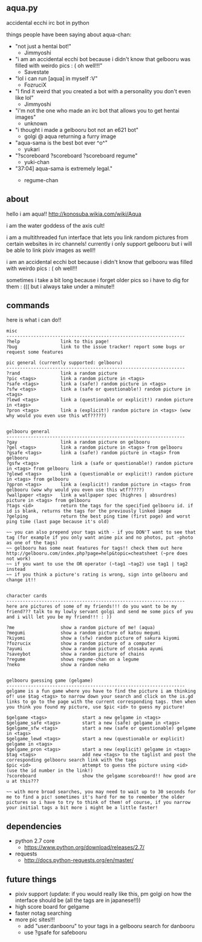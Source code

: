 aqua.py
-----------------------
accidental ecchi irc bot in python

things people have been saying about aqua-chan:
- "not just a hentai bot!" 
	- Jimmyoshi
- "i am an accidental ecchi bot because i didn't know that gelbooru was filled with weirdo pics : ( oh well!!!" 
	- Savestate
- "lol i can run [aqua] in myself :V" 
	- FozruciX
- "I find it weird that you created a bot with a personality you don't even like lol"
	- Jimmyoshi
- "i'm not the one who made an irc bot that allows you to get hentai images"
	- unknown
- "i thought i made a gelbooru bot not an e621 bot"
	- golgi @ aqua returning a furry image
- "aqua-sama is the best bot ever ^o^"
	- yukari
- "?scoreboard ?scoreboard ?scoreboard regume"
	- yuki-chan
- "37:04] <yukari> aqua-sama is extremely legal."
	- regume-chan


about
-----------------------
hello i am aqua!! http://konosuba.wikia.com/wiki/Aqua

i am the water goddess of the axis cult!

i am a multithreaded fun interface that lets you link random pictures from certain websites in irc channels! currently i only support gelbooru but i will be able to link pixiv images as well!!

i am an accidental ecchi bot because i didn't know that gelbooru was filled with weirdo pics : ( oh well!!!

sometimes i take a bit long because i forget older pics so i have to dig for them : ((( but i always take under a minute!!

commands
-----------------------
here is what i can do!!

	misc
	------------------------------------------------------------------
	?help				link to this page!
	?bug				link to the issue tracker! report some bugs or request some features

	pic general (currently supported: gelbooru)
	------------------------------------------------------------------
	?rand				link a random picture	
	?pic <tags> 		link a random picture in <tags>
	?safe <tags>		link a (safe!) random picture in <tags>
	?sfw <tags>			link a (safe or questionable!) random picture in <tags>
	?lewd <tags>		link a (questionable or explicit!) random picture in <tags>
	?pron <tags>		link a (explicit!) random picture in <tags> (wow why would you even use this wtf?????)
			
			
	gelbooru general
	------------------------------------------------------------------
	?gay 				link a random picture on gelbooru
	?gel <tags> 		link a random picture in <tags> from gelbooru
	?gsafe <tags>		link a (safe!) random picture in <tags> from gelbooru
	?gsfw <tags>			link a (safe or questionable!) random picture in <tags> from gelbooru
	?glewd <tags>		link a (questionable or explicit!) random picture in <tags> from gelbooru
	?gpron <tags>		link a (explicit!) random picture in <tags> from gelbooru (wow why would you even use this wtf?????)
	?wallpaper <tags>	link a wallpaper spec (highres | absurdres) picture in <tags> from gelbooru
	?tags <id>			return the tags for the specified gelbooru id. if id is blank, returns the tags for the previously linked image
	?gelping			return the best ping time (first page) and worst ping time (last page because it's old) 
	
	~~ you can also prepend your tags with - if you DON'T want to see that tag (for example if you only want anime pix and no photos, put -photo as one of the tags)
	~~ gelbooru has some neat features for tags!! check them out here http://gelbooru.com/index.php?page=help&topic=cheatsheet (~pre does not work)
	~~ if you want to use the OR operator (~tag1 ~tag2) use tag1 | tag2 instead
	~~ if you think a picture's rating is wrong, sign into gelbooru and change it!!
	
	
	character cards
	------------------------------------------------------------------
	here are pictures of some of my friends!!! do you want to be my friend??? talk to my lowly servant golgi and send me some pics of you and i will let you be my friend!!! : ))
	
	?me					show a random picture of me! (aqua)
	?megumi				show a random picture of katou megumi
	?kiyomi				show a (sfw) random picture of sakura kiyomi
	?fozrucix			show a random picture of a computer
	?ayumi				show a random picture of otosaka ayumi
	?saveybot			show a random picture of chains
	?regume				shows regume-chan on a legume
	?neko				show a random neko
	
	
	gelbooru guessing game (gelgame)
	------------------------------------------------------------------
	gelgame is a fun game where you have to find the picture i am thinking of! use $tag <tags> to narrow down your search and click on the is.gd links to go to the page with the current corresponding tags. then when you think you found my picture, use $pic <id> to guess my picture!
	
	$gelgame <tags>				start a new gelgame in <tags>
	$gelgame_safe <tags>		start a new (safe) gelgame in <tags>
	$gelgame_sfw <tags>			start a new (safe or questionable) gelgame in <tags>
	$gelgame_lewd <tags>		start a new (questionable or explicit) gelgame in <tags>
	$gelgame_pron <tags>		start a new (explicit) gelgame in <tags>
	$tag <tags>					add new <tags> to the taglist and post the corresponding gelbooru search link with the tags
	$pic <id>					attempt to guess the picture using <id> (use the id number in the link!)
	?scoreboard					show the gelgame scoreboard!! how good are u at this???
	
	~~ with more broad searches, you may need to wait up to 30 seconds for me to find a pic! sometimes it's hard for me to remember the older pictures so i have to try to think of them! of course, if you narrow your initial tags a bit more i might be a little faster!
	
	
dependencies
------------------
- python 2.7 core
	- https://www.python.org/download/releases/2.7/
- requests 
	- http://docs.python-requests.org/en/master/

	
future things
------------------
- pixiv support (update: if you would really like this, pm golgi on how the interface should be (all the tags are in japanese!!))
- high score board for gelgame
- faster notag searching
- more pic sites!!!
	- add "user:danbooru" to your tags in a gelbooru search for danbooru	
	- use ?gsafe for safebooru